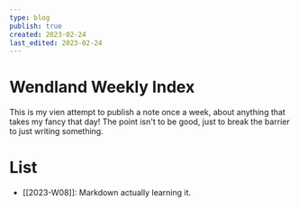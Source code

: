 ```yaml
---
type: blog
publish: true
created: 2023-02-24
last_edited: 2023-02-24
---
```

# Wendland Weekly Index

This is my vien attempt to publish a note once a week, about anything that takes my fancy that day! The point isn't to be good, just to break the barrier to just writing something.

# List
- [[2023-W08]]: Markdown actually learning it.